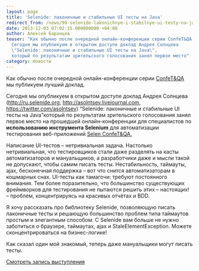 ```yaml
---
layout: page
title: 'Selenide: лаконичные и стабильные UI тесты на Java'
redirect_from: /news/99-selenide-lakonichnye-i-stabilnye-ui-testy-na-java.html
date: 2013-12-03 07:02:15.000000000 +04:00
author: Алексей Баранцев
teaser: "Как обычно после очередной онлайн-конференции серии ConfeT&QA мы публикуем лучший доклад.
  Сегодня мы опубликуем в открытом доступе доклад Андрея Солнцева
  \"Selenide: лаконичные и стабильные UI тесты на Java\",
  который по результатам зрительского голосования занял первое место"
category: Новости
---
```

<p>Как обычно после очередной онлайн-конференции серии <a href="http://confetqa.ru/">ConfeT&amp;QA</a> мы публикуем лучший доклад.</p>
<p>Сегодня мы опубликуем в открытом доступе доклад Андрея Солнцева (<a href="http://ru.selenide.org">http://ru.selenide.org</a>, <a href="http://asolntsev.livejournal.com">http://asolntsev.livejournal.com</a>, <a href="https://twitter.com/asolntsev">https://twitter.com/asolntsev</a>) “Selenide: лаконичные и стабильные UI тесты на Java”который по результатам зрительского голосования занял первое место на прошедшей онлайн-конференции для специалистов по <strong>использованию инструмента Selenium</strong> для автоматизации тестирования веб-приложений <a href="http://confetqa.ru/program-selen/#solntsev">Selen ConfeT&amp;QA.</a></p>
<p>Написание UI-тестов – нетривиальная задача. Настолько нетривиальная, что тестировщиков стали даже разделять на касты автоматизаторов и мануальщиков, а разработчики даже и мысли такой не допускают, чтобы самим писать тесты. Нестабильность, таймауты, ajax, бесконечная поддержка – вот что снится автоматизаторам в кошмарных снах. UI-тесты как тамагочи: требуют постоянного внимания. Тем более поразительно, что большинство существующих фреймворков для тестирования не пытаются решить этих – настоящих! – проблем, концентрируясь на красивых отчётах и BDD.</p>
<p>Я хочу рассказать про библиотеку Selenide, позволяющую писать лаконичные тесты и решающую большинство проблем типа таймаутов простым и элегантным способом. С Selenide вам больше не нужно заботиться о браузере, таймаутах, ajax и StaleElementException. Можете сконцентрироваться на бизнес-логике!</p>
<p>Как сказал один мой знакомый, теперь даже мануальщики могут писать тесты.</p>
<p><a href="http://software-testing.ru/library/testing/general-testing/1880-selenide----ui---java">Смотреть запись выступления</a></p>
